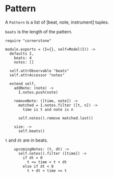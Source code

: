 Pattern
=======

A `Pattern` is a list of [beat, note, instrument] tuples.

`beats` is the length of the pattern.

    require "cornerstone"

    module.exports = (I={}, self=Model(I)) ->
      defaults I,
        beats: 4
        notes: []

      self.attrObservable "beats"
      self.attrAccessor "notes"

      extend self,
        addNote: (note) ->
          I.notes.push(note)

        removeNote: ([time, note]) ->
          matched = I.notes.filter ([t, n]) ->
            time is t and note is n

          self.notes().remove matched.last()

        size: ->
          self.beats()

`t` and `dt` are in beats.

        upcomingNotes: (t, dt) ->
          self.notes().filter ([time]) ->
            if dt > 0
              t <= time < t + dt
            else if dt < 0
              t + dt < time <= t
